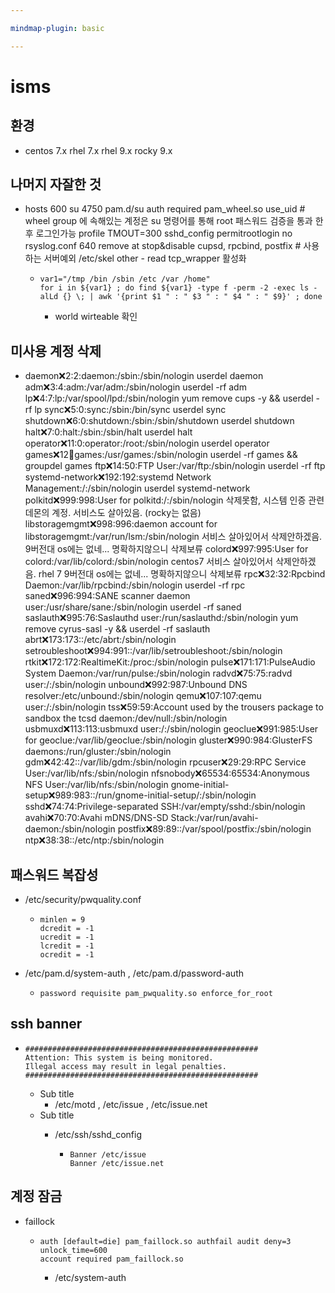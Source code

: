 ```yaml
---

mindmap-plugin: basic

---
```


# isms

## 환경
- centos 7.x
rhel 7.x
rhel 9.x
rocky 9.x

## 나머지 자잘한 것
- hosts 600
su 4750
pam.d/su auth required pam_wheel.so use_uid # wheel group 에 속해있는 계정은 su 명령어를 통해 root 패스워드 검증을 통과 한 후 로그인가능
profile TMOUT=300
sshd_config permitrootlogin no
rsyslog.conf 640
remove at
stop&disable cupsd, rpcbind, postfix # 사용하는 서버예외
/etc/skel other - read
tcp_wrapper 활성화

	-
	  ```
	  var1="/tmp /bin /sbin /etc /var /home"
	  for i in ${var1} ; do find ${var1} -type f -perm -2 -exec ls -alLd {} \; | awk '{print $1 " : " $3 " : " $4 " : " $9}' ; done
	  ```

		- world wirteable 확인

## 미사용 계정 삭제
- daemon:x:2:2:daemon:/sbin:/sbin/nologin
userdel daemon
adm:x:3:4:adm:/var/adm:/sbin/nologin
userdel -rf adm
lp:x:4:7:lp:/var/spool/lpd:/sbin/nologin
yum remove cups -y && userdel -rf lp
sync:x:5:0:sync:/sbin:/bin/sync
userdel sync
shutdown:x:6:0:shutdown:/sbin:/sbin/shutdown
userdel shutdown
halt:x:7:0:halt:/sbin:/sbin/halt
userdel halt
operator:x:11:0:operator:/root:/sbin/nologin
userdel operator
games:x:12:100:games:/usr/games:/sbin/nologin
userdel -rf games && groupdel games
ftp:x:14:50:FTP User:/var/ftp:/sbin/nologin
userdel -rf ftp
systemd-network:x:192:192:systemd Network Management:/:/sbin/nologin
userdel systemd-network
polkitd:x:999:998:User for polkitd:/:/sbin/nologin
삭제못함, 시스템 인증 관련 데몬의 계정. 서비스도 살아있음. (rocky는 없음)
libstoragemgmt:x:998:996:daemon account for libstoragemgmt:/var/run/lsm:/sbin/nologin
서비스 살아있어서 삭제안하겠음. 9버전대 os에는 없네... 명확하지않으니 삭제보류
colord:x:997:995:User for colord:/var/lib/colord:/sbin/nologin
centos7 서비스 살아있어서 삭제안하겠음. rhel 7 9버전대 os에는 없네... 명확하지않으니 삭제보류
rpc:x:32:32:Rpcbind Daemon:/var/lib/rpcbind:/sbin/nologin
userdel -rf rpc
saned:x:996:994:SANE scanner daemon user:/usr/share/sane:/sbin/nologin
userdel -rf saned
saslauth:x:995:76:Saslauthd user:/run/saslauthd:/sbin/nologin
yum remove cyrus-sasl -y && userdel -rf saslauth
abrt:x:173:173::/etc/abrt:/sbin/nologin
setroubleshoot:x:994:991::/var/lib/setroubleshoot:/sbin/nologin
rtkit:x:172:172:RealtimeKit:/proc:/sbin/nologin
pulse:x:171:171:PulseAudio System Daemon:/var/run/pulse:/sbin/nologin
radvd:x:75:75:radvd user:/:/sbin/nologin
unbound:x:992:987:Unbound DNS resolver:/etc/unbound:/sbin/nologin
qemu:x:107:107:qemu user:/:/sbin/nologin
tss:x:59:59:Account used by the trousers package to sandbox the tcsd daemon:/dev/null:/sbin/nologin
usbmuxd:x:113:113:usbmuxd user:/:/sbin/nologin
geoclue:x:991:985:User for geoclue:/var/lib/geoclue:/sbin/nologin
gluster:x:990:984:GlusterFS daemons:/run/gluster:/sbin/nologin
gdm:x:42:42::/var/lib/gdm:/sbin/nologin
rpcuser:x:29:29:RPC Service User:/var/lib/nfs:/sbin/nologin
nfsnobody:x:65534:65534:Anonymous NFS User:/var/lib/nfs:/sbin/nologin
gnome-initial-setup:x:989:983::/run/gnome-initial-setup/:/sbin/nologin
sshd:x:74:74:Privilege-separated SSH:/var/empty/sshd:/sbin/nologin
avahi:x:70:70:Avahi mDNS/DNS-SD Stack:/var/run/avahi-daemon:/sbin/nologin
postfix:x:89:89::/var/spool/postfix:/sbin/nologin
ntp:x:38:38::/etc/ntp:/sbin/nologin

## 패스워드 복잡성
- /etc/security/pwquality.conf

	-
	  ```
	  minlen = 9
	  dcredit = -1
	  ucredit = -1
	  lcredit = -1
	  ocredit = -1
	  ```

- /etc/pam.d/system-auth , /etc/pam.d/password-auth

	-
	  ```
	  password requisite pam_pwquality.so enforce_for_root
	  ```


## ssh banner

-
  ```
  ####################################################
  Attention: This system is being monitored.
  Illegal access may result in legal penalties.
  ####################################################
  ```

	- Sub title
		- /etc/motd , /etc/issue , /etc/issue.net
	- Sub title
		- /etc/ssh/sshd_config

			-
			  ```
			  Banner /etc/issue
			  Banner /etc/issue.net
			  ```


## 계정 잠금
- faillock

	-
	  ```
	  auth [default=die] pam_faillock.so authfail audit deny=3 unlock_time=600
	  account required pam_faillock.so
	  ```

		- /etc/system-auth
